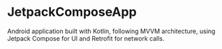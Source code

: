 # JetpackComposeApp
Android application built with Kotlin, following MVVM architecture, using Jetpack Compose for UI and Retrofit for network calls.  
